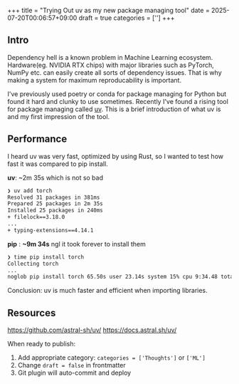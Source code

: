 +++
title = "Trying Out uv as my new package managing tool"
date = 2025-07-20T00:06:57+09:00
draft = true
categories = ['']
+++

## Intro

Dependency hell is a known problem in Machine Learning ecosystem. Hardware(eg. NVIDIA RTX chips) with major libraries such as PyTorch, NumPy etc. can easily create all sorts of dependency issues. That is why making a system for maximum reproducability is important.

I've previously used poetry or conda for package managing for Python but found it hard and clunky to use sometimes. Recently I've found a rising tool for package managing called [uv](https://github.com/astral-sh/uv/). This is a brief introduction of what uv is and my first impression of the tool.



## Performance

I heard uv was very fast, optimized by using Rust, so I wanted to test how fast it was compared to pip install. 

**uv**: ~2m 35s which is not so bad

```bash
❯ uv add torch  
Resolved 31 packages in 381ms  
Prepared 25 packages in 2m 35s  
Installed 25 packages in 240ms  
+ filelock==3.18.0  
...
+ typing-extensions==4.14.1
```

**pip** : **~9m 34s** ngl it took forever to install them 

```bash
❯ time pip install torch  
Collecting torch  
...
noglob pip install torch 65.50s user 23.14s system 15% cpu 9:34.48 total
```

Conclusion: uv is much faster and efficient when importing libraries.


## Resources
https://github.com/astral-sh/uv/
https://docs.astral.sh/uv/



When ready to publish:
1. Add appropriate category: `categories = ['Thoughts']` or `['ML']`
2. Change `draft = false` in frontmatter
3. Git plugin will auto-commit and deploy